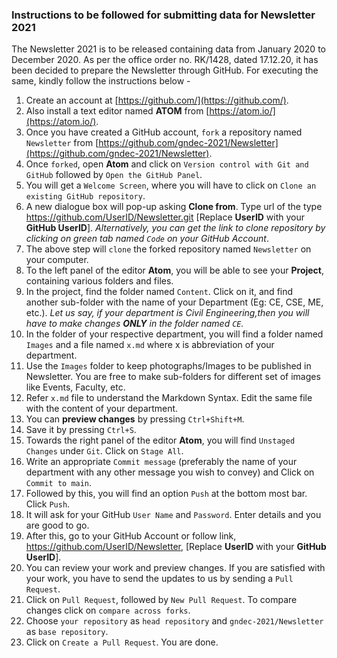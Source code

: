 
### Instructions to be followed for submitting data for Newsletter 2021

The Newsletter 2021 is to be released containing data from January 2020 to December 2020. As per the office order no. RK/1428, dated 17.12.20, it has been decided to prepare the Newsletter through GitHub. For executing the same, kindly follow the instructions below -

1. Create an account at [https://github.com/](https://github.com/).
2. Also install a text editor named **ATOM** from [https://atom.io/](https://atom.io/).
3. Once you have created a GitHub account, `fork` a repository named `Newsletter` from [https://github.com/gndec-2021/Newsletter](https://github.com/gndec-2021/Newsletter).
4. Once `forked`, open **Atom** and click on `Version control with Git and GitHub` followed by `Open the GitHub Panel`.
5. You will get a `Welcome Screen`, where you will have to click on `Clone an existing GitHub repository`.
6. A new dialogue box will pop-up asking **Clone from**. Type url of the type https://github.com/UserID/Newsletter.git [Replace **UserID** with your **GitHub UserID**]. *Alternatively, you can get the link to clone repository by clicking on green tab named `Code` on your GitHub Account*.
7. The above step will `clone` the forked repository named `Newsletter` on your computer.
8. To the left panel of the editor **Atom**, you will be able to see your **Project**, containing various folders and files.
9. In the project, find the folder named `Content`. Click on it, and find another sub-folder with the name of your Department (Eg: CE, CSE, ME, etc.). *Let us say, if your department is Civil Engineering,then you will have to make changes **ONLY** in the folder named `CE`.*
10. In the folder of your respective department, you will find a folder named `Images` and a file named `x.md` where x is abbreviation of your department.
11. Use the `Images` folder to keep photographs/Images to be published in Newsletter. You are free to make sub-folders for different set of images like Events, Faculty, etc.
12. Refer `x.md` file to understand the Markdown Syntax. Edit the same file with the content of your department.
13. You can **preview changes** by pressing `Ctrl+Shift+M`.
14. Save it by pressing `Ctrl+S`.
15. Towards the right panel of the editor **Atom**, you will find `Unstaged Changes` under `Git`. Click on `Stage All`.
16. Write an appropriate `Commit message` (preferably the name of your department with any other message you wish to convey) and Click on `Commit to main`.
17. Followed by this, you will find an option `Push` at the bottom most bar. Click `Push`.
18. It will ask for your GitHub `User Name` and `Password`. Enter details and you are good to go.
19. After this, go to your GitHub Account or follow link, https://github.com/UserID/Newsletter, [Replace **UserID** with your **GitHub UserID**].
20. You can review your work and preview changes. If you are satisfied with your work, you have to send the updates to us by sending a `Pull Request`.
21. Click on `Pull Request`, followed by `New Pull Request`. To compare changes click on `compare across forks`.
22. Choose `your repository` as `head repository` and `gndec-2021/Newsletter` as `base repository`.
23. Click on `Create a Pull Request`. You are done.
